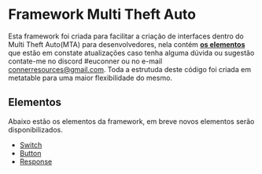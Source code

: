 # Framework Multi Theft Auto
Esta framework foi criada para facilitar a criação de interfaces dentro do Multi Theft Auto(MTA) para desenvolvedores, nela contém **[os elementos](#elementos)** que estão em constate atualizações caso tenha alguma dúvida ou sugestão contate-me no discord #euconner ou no e-mail connerresources@gmail.com.
Toda a estrutuda deste código foi criada em metatable para uma maior flexibilidade do mesmo.

## Elementos
Abaixo estão os elementos da framework, em breve novos elementos serão disponibilizados.
- [Switch](elements/readme.md#switch)
- [Button](elements/readme.md#button)
- [Response](elements/readme.md#response)